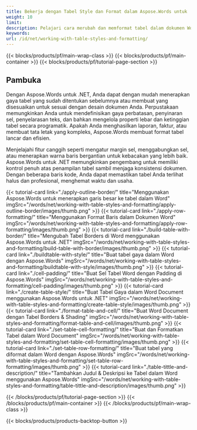 ```yaml
---
title: Bekerja dengan Tabel Style dan Format dalam Aspose.Words untuk .NET
weight: 10
limit:
description: Pelajari cara merubah dan memformat tabel dalam dokumen Word menggunakan Aspose.Words untuk .NET. Sesuai gaya tabel, batas, bayangan, dan penyelarasan dengan mudah.
keywords:
url: /id/net/working-with-table-styles-and-formatting/
---
```

{{< blocks/products/pf/main-wrap-class >}}
{{< blocks/products/pf/main-container >}}
{{< blocks/products/pf/tutorial-page-section >}}

## Pambuka
 
Dengan Aspose.Words untuk .NET, Anda dapat dengan mudah menerapkan gaya tabel yang sudah ditentukan sebelumnya atau membuat yang disesuaikan untuk sesuai dengan desain dokumen Anda. Perpustakaan memungkinkan Anda untuk mendefinisikan gaya perbatasan, penyinaran sel, penyelarasan teks, dan bahkan mengelola properti lebar dan ketinggian tabel secara programatik. Apakah Anda menghasilkan laporan, faktur, atau membuat tata letak yang kompleks, Aspose.Words membuat format tabel lancar dan efisien.  

Menjelajahi fitur canggih seperti mengatur margin sel, menggabungkan sel, atau menerapkan warna baris bergantian untuk kebacakan yang lebih baik. Aspose.Words untuk .NET memungkinkan pengembang untuk memiliki kontrol penuh atas penampilan tabel sambil menjaga konsistensi dokumen. Dengan beberapa baris kode, Anda dapat memastikan tabel Anda terlihat halus dan profesional, menghemat waktu dan usaha.  

{{< tutorial-card link="./apply-outline-border/" title="Menggunakan Aspose.Words untuk menerapkan garis besar ke tabel dalam Word" imgSrc="/words/net/working-with-table-styles-and-formatting/apply-outline-border/images/thumb.png" >}}
{{< tutorial-card link="./apply-row-formatting/" title="Menggunakan Format Baris dalam Dokumen Word" imgSrc="/words/net/working-with-table-styles-and-formatting/apply-row-formatting/images/thumb.png" >}}
{{< tutorial-card link="./build-table-with-border/" title="Mengubah Tabel Borders di Word menggunakan Aspose.Words untuk .NET" imgSrc="/words/net/working-with-table-styles-and-formatting/build-table-with-border/images/thumb.png" >}}
{{< tutorial-card link="./buildtable-with-style/" title="Buat tabel gaya dalam Word dengan Aspose.Words" imgSrc="/words/net/working-with-table-styles-and-formatting/buildtable-with-style/images/thumb.png" >}}
{{< tutorial-card link="./cell-padding/" title="Buat Sel Tabel Word dengan Padding di Aspose.Words" imgSrc="/words/net/working-with-table-styles-and-formatting/cell-padding/images/thumb.png" >}}
{{< tutorial-card link="./create-table-style/" title="Buat Tabel Gaya dalam Word Document menggunakan Aspose.Words untuk .NET" imgSrc="/words/net/working-with-table-styles-and-formatting/create-table-style/images/thumb.png" >}}
{{< tutorial-card link="./format-table-and-cell/" title="Buat Word Document dengan Tabel Borders & Shading" imgSrc="/words/net/working-with-table-styles-and-formatting/format-table-and-cell/images/thumb.png" >}}
{{< tutorial-card link="./set-table-cell-formatting/" title="Buat dan Formatkan Tabel dalam Word Document" imgSrc="/words/net/working-with-table-styles-and-formatting/set-table-cell-formatting/images/thumb.png" >}}
{{< tutorial-card link="./set-table-row-formatting/" title="Buat tabel yang diformat dalam Word dengan Aspose.Words" imgSrc="/words/net/working-with-table-styles-and-formatting/set-table-row-formatting/images/thumb.png" >}}
{{< tutorial-card link="./table-tittle-and-description/" title="Tambahkan Judul & Deskripsi ke Tabel dalam Word menggunakan Aspose.Words" imgSrc="/words/net/working-with-table-styles-and-formatting/table-tittle-and-description/images/thumb.png" >}}

{{< /blocks/products/pf/tutorial-page-section >}}
{{< /blocks/products/pf/main-container >}}
{{< /blocks/products/pf/main-wrap-class >}}

{{< blocks/products/products-backtop-button >}}